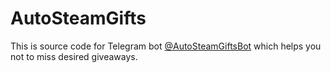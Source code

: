 # AutoSteamGifts
This is source code for Telegram bot [@AutoSteamGiftsBot](http://t.me/AutoSteamGiftsBot) which helps you not to miss desired giveaways.
